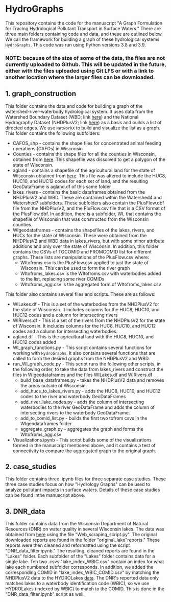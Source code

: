 # HydroGraphs

This repository contains the code for the manuscript "A Graph Formulation for Tracing Hydrological Pollutant Transport in Surface Waters." There are three main folders containing code and data, and these are outlined below. We call the framework for building a graph of these hydrological systems `HydroGraphs`. This code was run using Python versions 3.8 and 3.9.

### NOTE: because of the size of some of the data, the files are not currently uploaded to Github. This will be updated in the future, either with the files uploaded using Git LFS or with a link to another location where the larger files can be downloaded. 

## 1. graph_construction
This folder contains the data and code for building a graph of the watershed-river-waterbody hydrological system. It uses data from the Watershed Boundary Dataset (WBD; link [here](https://apps.nationalmap.gov/downloader/#/)) and the National Hydrography Dataset (NHDPlusV2; link [here](https://www.epa.gov/waterdata/get-nhdplus-national-hydrography-dataset-plus-data)) as a basis and builds a list of directed edges. We use `NetworkX` to build and visualize the list as a graph. This folder contains the following subfolders:

* CAFOS_shp - contains the shape files for concentrated animal feeding operations (CAFOs) in Wisconsin
* Counties - contains the shape files for all the counties in Wisconsin, obtained from [here](https://data-wi-dnr.opendata.arcgis.com/datasets/wi-dnr::county-boundaries-24k/about). This shapefile was dissolved to get a polygon of the state of Wisconsin. 
* agland - contains a shapefile of the agricultural land for the state of Wisconsin obtained from [here](https://doi.org/10.15482/USDA.ADC/1520625). This file was altered to include the HUC8, HUC10, and HUC12 codes for each set of land, and the resulting GeoDataFrame is agland.df of this same folder
* lakes_rivers - contains the basic dataframes obtained from the NHDPlusV2 and WBD. These are contained within the Watershed4 and Watershed7 subfolders. These subfolders also contain the PlusFlow.dbf file from the NHDPlusV2, and the PluFlow.csv file that is a CSV format of the PlusFlow.dbf. In addition, there is a subfolder, WI, that contains the shapefile of Wisconsin that was constructed from the Wisconsin counties. 
* WIgeodataframes - contains the shapefiles of the lakes, rivers, and HUCs for the state of Wisconsin. These were obtained from the NHDPlusV2 and WBD data in lakes_rivers, but with some minor attribute additions and only over the state of Wisconsin. In addition, this folder contains the CSVs of TOCOMID and FROMCOMID list for different graphs. These lists are manipulations of the PlusFlow.csv where:
    * WItofroms.csv is the PlusFlow.csv applied to just the state of Wisconsin. This can be used to form the river graph
    * WItofroms_lakes.csv is the WItofroms.csv with waterbodies added to the list, replacing some river COMIDs
    * WItofroms_agg.csv is the aggregated form of WItofroms_lakes.csv

This folder also contains several files and scripts. These are as follows:

* WILakes.df - This is a set of the waterbodies from the NHDPlusV2 for the state of Wisconsin. It includes columns for the HUC8, HUC10, and HUC12 codes and a column for intersecting rivers
* WIRivers.df - This is a set of the rivers from the NHDPlusV2 for the state of Wisconsin. It includes columns for the HUC8, HUC10, and HUC12 codes and a column for intersecting waterbodies. 
* agland.df - This is the agricultural land with the HUC8, HUC10, and HUC12 codes added
* WI_graph_functions.py - This script contains several functions for working with `HydroGraphs`. It also contains several functions that are called to form the desired graphs from the NHDPlusV2 and WBD.
* run_WI_graph_code.py - This script runs the following other scripts, in the following order, to take the data from lakes_rivers and construct the files in WIgeodataframes and the files WILakes.df and WIRivers.df
    * build_base_dataframes.py - takes the NHDPlusV2 data and removes the areas outside of Wisconsin.
    * add_hucs_to_lakes_rivers.py - adds the HUC8, HUC10, and HUC12 codes to the river and waterbody GeoDataFrames
    * add_river_lake_nodes.py - adds the column of intersecting waterbodies to the river GeoDataFrame and adds the column of intersecting rivers to the waterbody GeoDataFrame. 
    * add_to_comid_list.py - builds the first two tofrom csvs in the WIgeodataframes folder
    * aggregate_graph.py - aggregates the graph and forms the WItofroms_agg.csv
* Visualizations.ipynb - This script builds some of the visualizations formed in the manuscript mentioned above, and it contains a test of connectivity to compare the aggregated graph to the original graph. 

## 2. case_studies

This folder contains three .ipynb files for three separate case studies. These three case studies focus on how "Hydrology Graphs" can be used to analyze pollutant impacts in surface waters. Details of these case studies can be found inthe manuscript above.

## 3. DNR_data

This folder contains data from the Wisconsin Department of Natural Resources (DNR) on water quality in several Wisconsin lakes. The data was obtained from [here](https://dnr.wi.gov/lakes/waterquality/) using the file "Web_scraping_script.py". The original downloaded reports are found in the folder "original_lake"reports." These reports were then cleaned and reformatted using the script "DNR_data_filter.ipynb." The resulting, cleaned reports are found in the "Lakes" folder. Each subfolder of the "Lakes" folder contains data for a single lake. Teh two .csvs "lake_index_WBIC.csv" contain an index for what lake each numbered subfolder corresponds. In addition, we added the corresponding COMID in "lake_index_WBIC_COMID.csv" by matching the NHDPlusV2 data to the HYDROLakes [data](https://doi.org/10.1038/ncomms13603). The DNR's reported data only matches lakes to a waterbody identification code (WBIC), so we use HYDROLakes (indexed by WBIC) to match to the COMID. This is done in the "DNR_data_filter.ipynb" script as well. 

